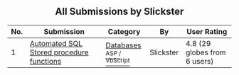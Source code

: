 ﻿<div align="center">

## All Submissions by Slickster

</div>

No.  | Submission | Category | By   | User Rating
---- | ---------- | -------- | ---- | -----------
1 | [Automated SQL Stored procedure functions<br />](https://github.com/Planet-Source-Code/slickster-automated-sql-stored-procedure-functions__4-7575) | [Databases<br /><sup>ASP / VbScript</sup>](../ByCategory/databases__4-5.md) | Slickster | 4.8 (29 globes from 6 users)
